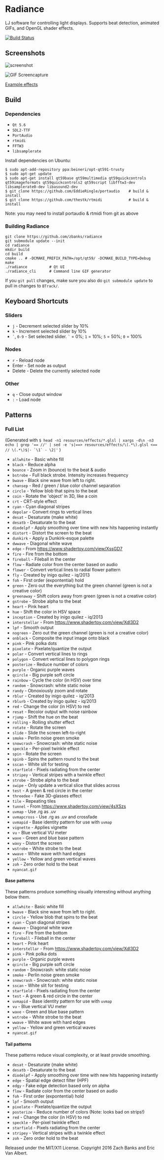 Radiance
========

LJ software for controlling light displays. Supports beat detection, animated GIFs, and OpenGL shader effects.

[![Build Status](https://travis-ci.org/zbanks/radiance.svg?branch=master)](https://travis-ci.org/zbanks/radiance)

Screenshots
-----------

![screenshot](https://i.imgur.com/hgdTxPU.png)

![GIF Screencapture](https://i.imgur.com/I4qnMQo.gif)

[Example effects](https://zbanks.github.io/radiance/)

Build
-----

### Dependencies

- `Qt 5.6`
- `SDL2-TTF`
- `PortAudio`
- `rtmidi`
- `FFTW3`
- `libsamplerate`

Install dependencies on Ubuntu:

    $ sudo apt-add-repository ppa:beineri/opt-qt591-trusty
    $ sudo apt-get update
    $ sudo apt-get install qt59base qt59multimedia qt59quickcontrols qt59imageformats qt59quickcontrols2 qt59script libfftw3-dev libsamplerate0-dev libasound2-dev
    $ git clone https://github.com/EddieRingle/portaudio    # build & install
    $ git clone https://github.com/thestk/rtmidi            # build & install

Note: you may need to install portaudio & rtmidi from git as above

### Building Radiance

    git clone https://github.com/zbanks/radiance
    git submodule update --init
    cd radiance
    mkdir build
    cd build
    cmake .. # -DCMAKE_PREFIX_PATH=/opt/qt59/ -DCMAKE_BUILD_TYPE=Debug
    make
    ./radiance          # Qt UI
    ./radiance_cli      # Command line GIF generator

If you `git pull` changes, make sure you also do `git submodule update` to pull in changes to `BTrack/`.

Keyboard Shortcuts
------------------

### Sliders
- `j` - Decrement selected slider by 10%
- `k`  - Increment selected slider by 10%
- `` ` ``, `0-9` - Set selected slider. `` ` `` = 0%; `1` = 10%; `5` = 50%; `0` = 100%

### Nodes
- `r` - Reload node
- Enter - Set node as output
- Delete - Delete the currently selected node

### Other
- `q` - Close output window
- `:` - Load node

Patterns
--------

### Full List
(Generated with ``$ head -n1 resources/effects/*.glsl | xargs -d\n -n3 echo | grep '== //' | sed -e 's|==> resources/effects/\(.*\).glsl <== // \(.*\)$|- `\1` - \2|'`` )

- `allwhite` - Basic white fill 
- `black` - Reduce alpha 
- `bounce` - Zoom in (bounce) to the beat & audio 
- `bstrobe` - Full black strobe. Intensity increases frequency 
- `bwave` - Black sine wave from left to right. 
- `chansep` - Red / green / blue color channel separation 
- `circle` - Yellow blob that spins to the beat 
- `coin` - Rotate the 'object' in 3D, like a coin 
- `crt` - CRT-style effect 
- `cyan` - Cyan diagonal stripes 
- `depolar` - Convert rings to vertical lines 
- `desat` - Desaturate (make white) 
- `desatb` - Desaturate to the beat 
- `diodelpf` - Apply smoothing over time with new hits happening instantly 
- `distort` - Distort the screen to the beat 
- `dunkirk` - Apply a Dunkirk-esque palette 
- `dwwave` - Diagonal white wave 
- `edge` - From https://www.shadertoy.com/view/XssGD7 
- `fire` - Fire from the bottom 
- `fireball` - Fileball in the center 
- `flow` - Radiate color from the center based on audio 
- `flower` - Convert vertical lines to radial flower pattern 
- `fly` - Created by inigo quilez - iq/2013 
- `foh` - First order (expontential) hold 
- `green` - Zero out the everything but the green channel (green is not a creative color) 
- `greenaway` - Shift colors away from green (green is not a creative color) 
- `gstrobe` - Strobe alpha to the beat 
- `heart` - Pink heart 
- `hue` - Shift the color in HSV space 
- `inception` - Created by inigo quilez - iq/2013 
- `interstellar` - From https://www.shadertoy.com/view/Xdl3D2 
- `lpf` - Smooth output 
- `nogreen` - Zero out the green channel (green is not a creative color) 
- `onblack` - Composite the input image onto black 
- `pink` - Pink polka dots 
- `pixelate` - Pixelate/quantize the output 
- `polar` - Convert vertical lines to rings 
- `polygon` - Convert vertical lines to polygon rings 
- `posterize` - Reduce number of colors 
- `purple` - Organic purple waves 
- `qcircle` - Big purple soft circle  
- `rainbow` - Cycle the color (in HSV) over time 
- `random` - Snowcrash: white static noise 
- `randy` - Obnoxiously zoom and rotate 
- `rblur` - Created by inigo quilez - iq/2013 
- `rblurb` - Created by inigo quilez - iq/2013 
- `red` - Change the color (in HSV) to red 
- `resat` - Recolor output with noise rainbow 
- `rjump` - Shift the hue on the beat 
- `rolling` - Rolling shutter effect 
- `rotate` - Rotate the screen 
- `slide` - Slide the screen left-to-right 
- `smoke` - Perlin noise green smoke 
- `snowcrash` - Snowcrash: white static noise 
- `speckle` - Per-pixel twinkle effect 
- `spin` - Rotate the screen 
- `spinb` - Spins the pattern round to the beat 
- `sscan` - White slit for testing 
- `starfield` - Pixels radiating from the center 
- `stripey` - Vertical stripes with a twinkle effect 
- `strobe` - Strobe alpha to the beat 
- `swipe` - Only update a vertical slice that slides across 
- `test` - A green & red circle in the center 
- `threedee` - Fake 3D-glasses effect 
- `tile` - Repeating tiles 
- `tunnel` - From https://www.shadertoy.com/view/4sXSzs 
- `uvmap` - Use .rg as .uv 
- `uvmapcross` - Use .rg as .uv and crossfade 
- `uvmapid` - Base identity pattern for use with `uvmap` 
- `vignette` - Applies vignette 
- `vu` - Blue vertical VU meter 
- `wave` - Green and blue base pattern 
- `wavy` - Distort the screen 
- `wstrobe` - White strobe to the beat 
- `wwave` - White wave with hard edges 
- `yellow` - Yellow and green vertical waves 
- `zoh` - Zero order hold to the beat
- `nyancat.gif`

#### Base patterns

These patterns produce something visually interesting without anything below them.

- `allwhite` - Basic white fill 
- `bwave` - Black sine wave from left to right. 
- `circle` - Yellow blob that spins to the beat 
- `cyan` - Cyan diagonal stripes 
- `dwwave` - Diagonal white wave 
- `fire` - Fire from the bottom 
- `fireball` - Fileball in the center 
- `heart` - Pink heart 
- `interstellar` - From https://www.shadertoy.com/view/Xdl3D2 
- `pink` - Pink polka dots 
- `purple` - Organic purple waves 
- `qcircle` - Big purple soft circle  
- `random` - Snowcrash: white static noise 
- `smoke` - Perlin noise green smoke 
- `snowcrash` - Snowcrash: white static noise 
- `sscan` - White slit for testing 
- `starfield` - Pixels radiating from the center 
- `test` - A green & red circle in the center 
- `uvmapid` - Base identity pattern for use with `uvmap` 
- `vu` - Blue vertical VU meter 
- `wave` - Green and blue base pattern 
- `wstrobe` - White strobe to the beat 
- `wwave` - White wave with hard edges 
- `yellow` - Yellow and green vertical waves 
- `nyancat.gif`

#### Tail patterns

These patterns reduce visual complexity, or at least provide smoothing.

- `desat` - Desaturate (make white) 
- `desatb` - Desaturate to the beat 
- `diodelpf` - Apply smoothing over time with new hits happening instantly 
- `edge` - Spatial edge detect filter (HPF) 
- `edgy` - Fake edge detection based only on alpha 
- `flow` - Radiate color from the center based on audio 
- `foh` - First order (expontential) hold 
- `lpf` - Smooth output 
- `pixelate` - Pixelate/quantize the output 
- `posterize` - Reduce number of colors  (Note: looks bad on strips!)
- `red` - Change the color (in HSV) to red 
- `speckle` - Per-pixel twinkle effect 
- `starfield` - Pixels radiating from the center 
- `stripey` - Vertical stripes with a twinkle effect 
- `zoh` - Zero order hold to the beat


Released under the MIT/X11 License. Copyright 2016 Zach Banks and Eric Van Albert.
